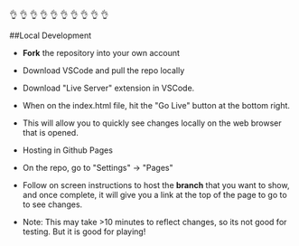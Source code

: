 :ok_hand: :ok_hand: :ok_hand: :ok_hand: :ok_hand: :ok_hand: :ok_hand: :ok_hand: :ok_hand: :ok_hand:

##Local Development

- **Fork** the repository into your own account
- Download VSCode and pull the repo locally
- Download "Live Server" extension in VSCode.
- When on the index.html file, hit the "Go Live" button at the bottom right.
- This will allow you to quickly see changes locally on the web browser that is opened.

- Hosting in Github Pages
- On the repo, go to "Settings" -> "Pages"
- Follow on screen instructions to host the **branch** that you want to show, and once complete, it will give you a link
  at the top of the page to go to to see changes.
- Note: This may take >10 minutes to reflect changes, so its not good for testing. But it is good for playing!
